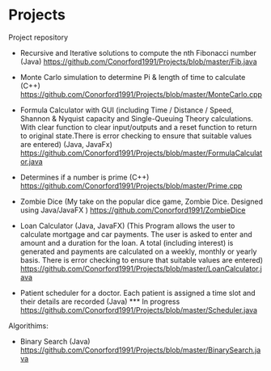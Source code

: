 # Projects
Project repository

- Recursive and Iterative solutions to compute the nth Fibonacci number (Java)
https://github.com/Conorford1991/Projects/blob/master/Fib.java

- Monte Carlo simulation to determine Pi & length of time to calculate (C++)
https://github.com/Conorford1991/Projects/blob/master/MonteCarlo.cpp

- Formula Calculator with GUI (including Time / Distance / Speed, Shannon & Nyquist capacity and Single-Queuing Theory calculations. With clear function to clear input/outputs and a reset function to return to original state.There is error checking to ensure that suitable values are entered) (Java, JavaFx)
https://github.com/Conorford1991/Projects/blob/master/FormulaCalculator.java

- Determines if a number is prime (C++)
https://github.com/Conorford1991/Projects/blob/master/Prime.cpp

- Zombie Dice (My take on the popular dice game, Zombie Dice. Designed using Java/JavaFX )
https://github.com/Conorford1991/ZombieDice

- Loan Calculator (Java, JavaFX) (This Program allows the user to calculate mortgage and car payments. The user is asked to enter and amount and a duration for the loan. A total (including interest) is generated and payments are calculated on a weekly, monthly or yearly basis. There is error checking to ensure that suitable values are entered)
https://github.com/Conorford1991/Projects/blob/master/LoanCalculator.java

- Patient scheduler for a doctor. Each patient is assigned a time slot and their details are recorded (Java) *** In progress
https://github.com/Conorford1991/Projects/blob/master/Scheduler.java

Algorithims:
- Binary Search (Java)
https://github.com/Conorford1991/Projects/blob/master/BinarySearch.java

